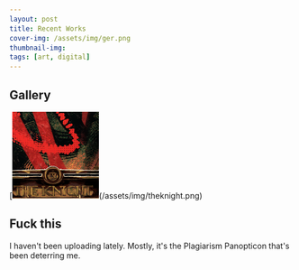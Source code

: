 ```yaml
---
layout: post
title: Recent Works
cover-img: /assets/img/ger.png
thumbnail-img: 
tags: [art, digital]
---
```


## Gallery

[![Thumbnail of the Knight](/assets/img/theknight_thumb.png#circ)(/assets/img/theknight.png)

## Fuck this

I haven't been uploading lately. Mostly, it's the Plagiarism Panopticon that's been deterring me.

